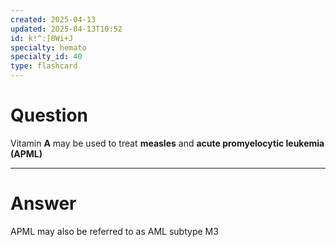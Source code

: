 ```yaml
---
created: 2025-04-13
updated: 2025-04-13T10:52
id: k!^:]8Wi+J
specialty: hemato
specialty_id: 40
type: flashcard
---
```


# Question
Vitamin **A** may be used to treat **measles** and **acute promyelocytic leukemia (APML)**

---

# Answer
APML may also be referred to as AML subtype M3
